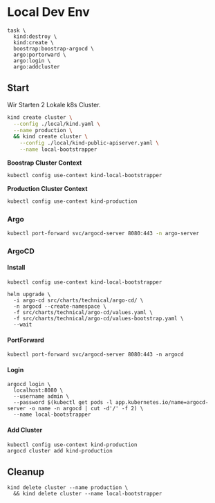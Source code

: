 # Local Dev Env

```
task \
  kind:destroy \
  kind:create \
  boostrap:boostrap-argocd \
  argo:portorward \
  argo:login \
  argo:addcluster
```

## Start 

Wir Starten 2 Lokale k8s Cluster.

```sh
kind create cluster \
  --config ./local/kind.yaml \
  --name production \
  && kind create cluster \
    --config ./local/kind-public-apiserver.yaml \
    --name local-bootstrapper
```
**Boostrap Cluster Context**
```sh
kubectl config use-context kind-local-bootstrapper
```

**Production Cluster Context**

```sh
kubectl config use-context kind-production
```

### Argo

```sh
kubectl port-forward svc/argocd-server 8080:443 -n argo-server
```

### ArgoCD

#### Install

```
kubectl config use-context kind-local-bootstrapper

helm upgrade \
  -i argo-cd src/charts/technical/argo-cd/ \
  -n argocd --create-namespace \
  -f src/charts/technical/argo-cd/values.yaml \
  -f src/charts/technical/argo-cd/values-bootstrap.yaml \
  --wait
```

#### PortForward

```
kubectl port-forward svc/argocd-server 8080:443 -n argocd
```

#### Login

```
argocd login \
  localhost:8080 \
  --username admin \
  --password $(kubectl get pods -l app.kubernetes.io/name=argocd-server -o name -n argocd | cut -d'/' -f 2) \
  --name local-bootstrapper
```

#### Add Cluster

```
kubectl config use-context kind-production
argocd cluster add kind-production
```

## Cleanup

```
kind delete cluster --name production \
  && kind delete cluster --name local-bootstrapper
```
